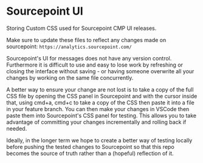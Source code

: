 # Sourcepoint UI

Storing Custom CSS used for Sourcepoint CMP UI releases.

Make sure to update these files to reflect any changes made on sourcepoint: `https://analytics.sourcepoint.com/`

Sourcepoint's UI for messages does not have any version control.  Furthermore it is difficult to use and easy to lose work by refreshing or closing the interface without saving - or having someone overwrite all your changes by working on the same file concurrently.

A better way to ensure your change are not lost is to take a copy of the full CSS file by opening the CSS panel in Sourcepoint and with the cursor inside that, using cmd+a, cmd+c to take a copy of the CSS then paste it into a file in your feature branch.  You can then make your changes in VSCode then paste them into Sourcepoint's CSS panel for testing. This allows you to take advantage of committing your changes incrementally and rolling back if needed.

Ideally, in the longer term we hope to create a better way of testing locally before pushing the tested changes to Sourcepoint so that this repo becomes the source of truth rather than a (hopeful) reflection of it.
